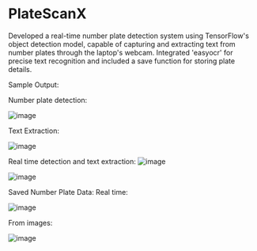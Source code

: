 # PlateScanX
Developed a real-time number plate detection system using TensorFlow's object detection model, capable of capturing and extracting text from number plates through the laptop's webcam. Integrated 'easyocr' for precise text recognition and included a save function for storing plate details.

Sample Output:

Number plate detection:

![image](https://github.com/INDOMINUS7/PlateScanX/assets/96134720/16c6d96e-26d7-409c-966c-22a9b566cae8)

Text Extraction:

![image](https://github.com/INDOMINUS7/PlateScanX/assets/96134720/e7a2aa88-edec-4920-80ce-53cb51cf39d2)

Real time detection and text extraction:
![image](https://github.com/INDOMINUS7/PlateScanX/assets/96134720/b45a36bc-46b2-4fe2-afaf-e2d90ea02f29)


![image](https://github.com/INDOMINUS7/PlateScanX/assets/96134720/75b2c834-2372-47e7-9986-b2517ba2d8bf)

Saved Number Plate Data:
Real time:

![image](https://github.com/INDOMINUS7/PlateScanX/assets/96134720/3a23a259-1522-4604-b8a5-a083cf05f937)

From images:


![image](https://github.com/INDOMINUS7/PlateScanX/assets/96134720/9e2893ca-c150-435d-ae5d-6536bf2e12ab)
